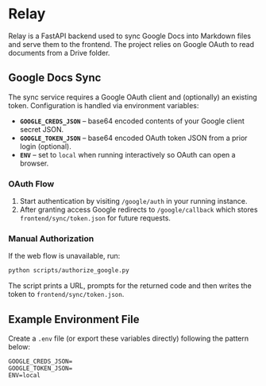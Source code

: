 # Relay

Relay is a FastAPI backend used to sync Google Docs into Markdown files and serve them to the frontend. The project relies on Google OAuth to read documents from a Drive folder.

## Google Docs Sync

The sync service requires a Google OAuth client and (optionally) an existing token. Configuration is handled via environment variables:

- **`GOOGLE_CREDS_JSON`** – base64 encoded contents of your Google client secret JSON.
- **`GOOGLE_TOKEN_JSON`** – base64 encoded OAuth token JSON from a prior login (optional).
- **`ENV`** – set to `local` when running interactively so OAuth can open a browser.

### OAuth Flow

1. Start authentication by visiting `/google/auth` in your running instance.
2. After granting access Google redirects to `/google/callback` which stores `frontend/sync/token.json` for future requests.

### Manual Authorization

If the web flow is unavailable, run:

```bash
python scripts/authorize_google.py
```

The script prints a URL, prompts for the returned code and then writes the token to `frontend/sync/token.json`.

## Example Environment File

Create a `.env` file (or export these variables directly) following the pattern below:

```dotenv
GOOGLE_CREDS_JSON=
GOOGLE_TOKEN_JSON=
ENV=local
```

